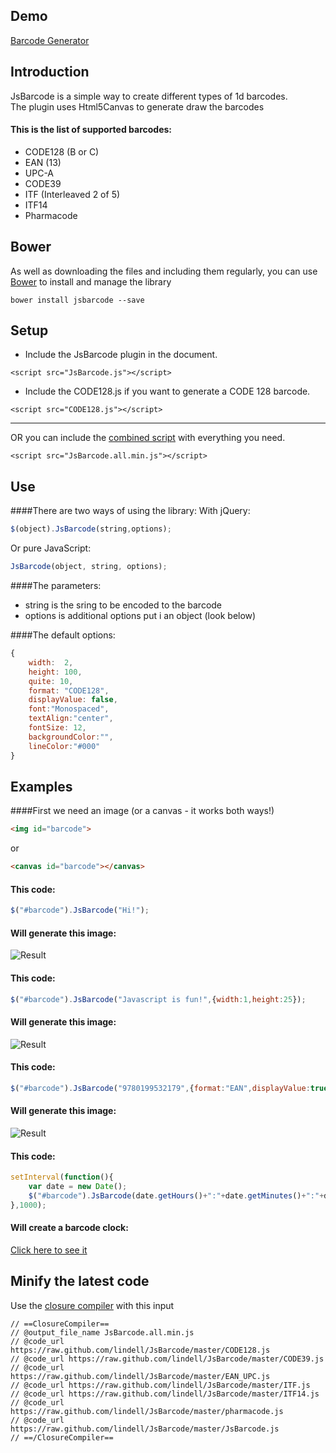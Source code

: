 Demo
----
[Barcode Generator](http://lindell.github.io/JsBarcode/)

Introduction
----
JsBarcode is a simple way to create different types of 1d barcodes.  
The plugin uses Html5Canvas to generate draw the barcodes

#### This is the list of supported barcodes:
*  CODE128 (B or C)
*  EAN (13)
*  UPC-A
*  CODE39
*  ITF (Interleaved 2 of 5)
*  ITF14
*  Pharmacode

Bower
----
As well as downloading the files and including them regularly,
you can use [Bower](http://bower.io) to install and manage the library
````
bower install jsbarcode --save
````

Setup
----
* Include the JsBarcode plugin in the document.
````
<script src="JsBarcode.js"></script>
````
* Include the CODE128.js if you want to generate a CODE 128 barcode.
````
<script src="CODE128.js"></script>
````
----
OR you can include the [combined script](https://github.com/lindell/JsBarcode/releases) with everything you need.

````
<script src="JsBarcode.all.min.js"></script>
````

Use
----
####There are two ways of using the library:
With jQuery:
````javascript
$(object).JsBarcode(string,options);
````
Or pure JavaScript:
````javascript
JsBarcode(object, string, options);
````

####The parameters:
*  string is the sring to be encoded to the barcode
*  options is additional options put i an object (look below)

####The default options:
````javascript
{
	width:	2,
	height:	100,
	quite: 10,
	format:	"CODE128",
	displayValue: false,
	font:"Monospaced",
	textAlign:"center",
	fontSize: 12,
	backgroundColor:"",
	lineColor:"#000"
}
````


Examples
----

####First we need an image (or a canvas - it works both ways!)
````html
<img id="barcode">
````
or
````html
<canvas id="barcode"></canvas>
````

#### This code:
````javascript
$("#barcode").JsBarcode("Hi!");
````

#### Will generate this image:
![Result](http://lindell.github.io/JsBarcode/README_images/hi.png)



#### This code:
````javascript
$("#barcode").JsBarcode("Javascript is fun!",{width:1,height:25});
````
#### Will generate this image:
![Result](http://lindell.github.io/JsBarcode/README_images/javascript_is_fun.png)



#### This code:
````javascript
$("#barcode").JsBarcode("9780199532179",{format:"EAN",displayValue:true,fontSize:20});
````
#### Will generate this image:
![Result](http://lindell.github.io/JsBarcode/README_images/ean.png)



#### This code:
````javascript
setInterval(function(){
	var date = new Date();
	$("#barcode").JsBarcode(date.getHours()+":"+date.getMinutes()+":"+date.getSeconds());
},1000);
````
#### Will create a barcode clock:
[Click here to see it](http://fleo.se/barcode/example/barcodeClock.html)



Minify the latest code
----
Use the [closure compiler](http://closure-compiler.appspot.com/home) with this input
````
// ==ClosureCompiler==
// @output_file_name JsBarcode.all.min.js
// @code_url https://raw.github.com/lindell/JsBarcode/master/CODE128.js
// @code_url https://raw.github.com/lindell/JsBarcode/master/CODE39.js
// @code_url https://raw.github.com/lindell/JsBarcode/master/EAN_UPC.js
// @code_url https://raw.github.com/lindell/JsBarcode/master/ITF.js
// @code_url https://raw.github.com/lindell/JsBarcode/master/ITF14.js
// @code_url https://raw.github.com/lindell/JsBarcode/master/pharmacode.js
// @code_url https://raw.github.com/lindell/JsBarcode/master/JsBarcode.js
// ==/ClosureCompiler==
````
